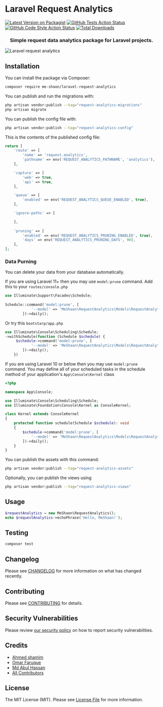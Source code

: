 # Laravel Request Analytics

[![Latest Version on Packagist](https://img.shields.io/packagist/v/me-shaon/laravel-request-analytics.svg?style=flat-square)](https://packagist.org/packages/me-shaon/laravel-request-analytics)
[![GitHub Tests Action Status](https://img.shields.io/github/actions/workflow/status/me-shaon/laravel-request-analytics/run-tests.yml?branch=main&label=tests&style=flat-square)](https://github.com/me-shaon/laravel-request-analytics/actions?query=workflow%3Arun-tests+branch%3Amain)
[![GitHub Code Style Action Status](https://img.shields.io/github/actions/workflow/status/me-shaon/laravel-request-analytics/fix-php-code-style-issues.yml?branch=main&label=code%20style&style=flat-square)](https://github.com/me-shaon/laravel-request-analytics/actions?query=workflow%3A"Fix+PHP+code+style+issues"+branch%3Amain)
[![Total Downloads](https://img.shields.io/packagist/dt/me-shaon/laravel-request-analytics.svg?style=flat-square)](https://packagist.org/packages/me-shaon/laravel-request-analytics)

<h3 align="center">Simple request data analytics package for Laravel projects.</h3>

![Laravel request analytics](https://github.com/me-shaon/laravel-request-analytics/blob/main/preview.png?raw=true)


## Installation

You can install the package via Composer:

```bash
composer require me-shaon/laravel-request-analytics
```

You can publish and run the migrations with:

```bash
php artisan vendor:publish --tag="request-analytics-migrations"
php artisan migrate
```

You can publish the config file with:

```bash
php artisan vendor:publish --tag="request-analytics-config"
```

This is the contents of the published config file:

```php
return [
    'route' => [
        'name' => 'request.analytics',
        'pathname' => env('REQUEST_ANALYTICS_PATHNAME', 'analytics'),
    ],

    'capture' => [
        'web' => true,
        'api' => true,
    ],

    'queue' => [
        'enabled' => env('REQUEST_ANALYTICS_QUEUE_ENABLED', true),
    ],

    'ignore-paths' => [

    ],
    
    'pruning' => [
        'enabled' => env('REQUEST_ANALYTICS_PRUNING_ENABLED', true),
        'days' => env('REQUEST_ANALYTICS_PRUNING_DAYS', 90),
    ],
];
```
### Data Purning 
You can delete your data from your database automatically.

If you are using Laravel 11+ then you may use `model:prune` command.
Add this to your `routes/console.php`

```php
use Illuminate\Support\Facades\Schedule;
 
Schedule::command('model:prune', [
            '--model' => 'MeShaon\RequestAnalytics\Models\RequestAnalytics',
        ])->daily();
``` 
Or try this `bootstarp/app.php`
```php
use Illuminate\Console\Scheduling\Schedule;
->withSchedule(function (Schedule $schedule) {
     $schedule->command('model:prune', [
            '--model' => 'MeShaon\RequestAnalytics\Models\RequestAnalytics',
        ])->daily();
    })
```

If you are using Laravel 10 or below then you may use `model:prune` command.
You may define all of your scheduled tasks in the schedule method of your application's `App\Console\Kernel` class
```php
<?php

namespace App\Console;

use Illuminate\Console\Scheduling\Schedule;
use Illuminate\Foundation\Console\Kernel as ConsoleKernel;

class Kernel extends ConsoleKernel
{
    protected function schedule(Schedule $schedule): void
    {
        $schedule->command('model:prune', [
            '--model' => 'MeShaon\RequestAnalytics\Models\RequestAnalytics',
        ])->daily();
    }
}
```

You can publish the assets with this command:
```bash
php artisan vendor:publish --tag="request-analytics-assets"
```

Optionally, you can publish the views using

```bash
php artisan vendor:publish --tag="request-analytics-views"
```

## Usage

```php
$requestAnalytics = new MeShaon\RequestAnalytics();
echo $requestAnalytics->echoPhrase('Hello, MeShaon!');
```

## Testing

```bash
composer test
```

## Changelog

Please see [CHANGELOG](CHANGELOG.md) for more information on what has changed recently.

## Contributing

Please see [CONTRIBUTING](CONTRIBUTING.md) for details.

## Security Vulnerabilities

Please review [our security policy](../../security/policy) on how to report security vulnerabilities.

## Credits

- [Ahmed shamim](https://github.com/me-shaon)
- [Omar Faruque](https://github.com/OmarFaruk-0x01)
- [Md Abul Hassan](https://github.com/imabulhasan99)
- [All Contributors](../../contributors)

## License

The MIT License (MIT). Please see [License File](LICENSE.md) for more information.
